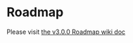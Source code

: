 # Roadmap

Please visit [the v3.0.0 Roadmap wiki doc](https://github.com/prescottprue/react-redux-firebase/wiki/v3.0.0-Roadmap)
